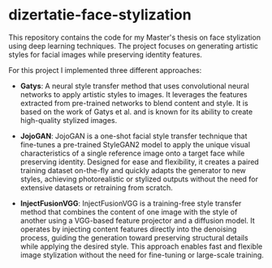 # dizertatie-face-stylization
This repository contains the code for my Master's thesis on face stylization using deep learning techniques. The project focuses on generating artistic styles for facial images while preserving identity features. 

For this project I implemented three different approaches:
- **Gatys**: A neural style transfer method that uses convolutional neural networks to apply artistic styles to images. It leverages the features extracted from pre-trained networks to blend content and style. It is based on the work of Gatys et al. and is known for its ability to create high-quality stylized images.

- **JojoGAN**: JojoGAN is a one-shot facial style transfer technique that fine-tunes a pre-trained StyleGAN2 model to apply the unique visual characteristics of a single reference image onto a target face while preserving identity. Designed for ease and flexibility, it creates a paired training dataset on-the-fly and quickly adapts the generator to new styles, achieving photorealistic or stylized outputs without the need for extensive datasets or retraining from scratch.

- **InjectFusionVGG**: InjectFusionVGG is a training-free style transfer method that combines the content of one image with the style of another using a VGG-based feature projector and a diffusion model. It operates by injecting content features directly into the denoising process, guiding the generation toward preserving structural details while applying the desired style. This approach enables fast and flexible image stylization without the need for fine-tuning or large-scale training.